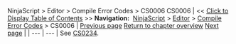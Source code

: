 ﻿
NinjaScript > Editor > Compile Error Codes > CS0006
CS0006
| << [Click to Display Table of Contents](cs0006.md) >> **Navigation:**     [NinjaScript](ninjascript-1.md) > [Editor](editor-1.md) > [Compile Error Codes](compile_error_codes-1.md) > CS0006 | [Previous page](compile_error_codes-1.md) [Return to chapter overview](compile_error_codes-1.md) [Next page](cs0019-1.md) |
| --- | --- |
See [CS0234](cs0234-1.md).

